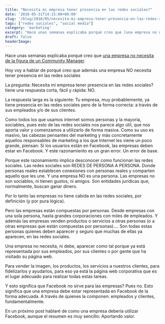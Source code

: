```yaml
---
title: "Necesita mi empresa tener presencia en las redes sociales?"
date: '2010-05-31T14:15:00+00:00'
slug: '/blog/2010/05/necesita-mi-empresa-tener-presencia-en-las-redes-sociales'
tags: ["redes sociales", "social media"]
category: 'marketing'
excerpt: "Hace unas semanas explicaba porqué creo que [una empresa no necesita de la figura de un Community Manager]("
draft: false
headerImage:
---
```

Hace unas semanas explicaba porqué creo que [una empresa no necesita de la figura de un Community Manager](http://static.squarespace.com/static/5303797ae4b0c6ad9e43f072/5303ce80e4b0400995a883d6/5303cf33e4b0400995a88af0/1392758579464/tu-empresa-no-necesita-un-community-manager?format=original "Tu empresa NO necesita un community manager").



Hoy voy a hablar de porqué creo que además una empresa NO necesita tener presencia en las redes sociales



La pregunta: Necesita mi empresa tener presencia en las redes sociales? tiene una respuesta corta, fácil y rápida: NO.



La respuesta larga es la siguiente: Tu empresa, muy probablemente, ya tiene presencia en las redes sociales pero de la forma correcta: a través de sus empleados y/o de sus clientes.



Como todos los que usamos internet somos personas y la mayoría, sociables, pues esto de las redes sociales nos parece algo útil, que nos aporta valor y comenzamos a utilizarlo de forma masiva.  Como su uso es masivo, las cabezas pensantes del marketing y más concretamente aquellos responsables de marketing a los que Internet les viene un poco grande, piensan: Si los usuarios están en Facebook, las empresas deben estar en Facebook.  Y este razonamiento es un gran error. Un error de base.



Porque este razonamiento implica desconocer como funcionan las redes sociales. Las redes sociales son REDES DE PERSONA A PERSONA. Donde personas reales establecen conexiones con personas reales y comparten aquello que les une. Y una empresa NO es una persona. Las empresas no son sociables, ni tienen gustos, ni amigos. Son entidades jurídicas que, normalmente, buscan ganar dinero.



Por lo tanto las empresas no tiene cabida en las redes sociales, por definición (y por pura lógica).



Pero las empresas están compuestas por personas. Desde empresas con una sola persona, hasta grandes corporaciones con miles de empleados. Y además las empresas venden productos o servicios a otras personas (o a otras empresas que están compuestas por personas)....  Son todas estas personas quienes deben aparecer y seguro que muchas de ellas ya aparecen, en las redes sociales.



Una empresa no necesita, ni debe, aparecer como tal porque ya está representada por sus empleados, por sus clientes o por gente que ha visitado su página web.



Para vender la imagen, los productos, los servicios a nuestros clientes, para fidelizarlos y ayudarlos, para eso ya está la página web corporativa que es el lugar adecuado para realizar todas estas tareas.



Y esto significa que Facebook no sirve para las empresas? Pues no. Esto significa que una empresa debe estar representada en Facebook de la forma adecuada. A través de quienes la componen: empleados y clientes, fundamentalmente.



En un próximo post hablaré de como una empresa debería utilizar Facebook, aunque el resumen es muy sencillo: Aportando valor.
